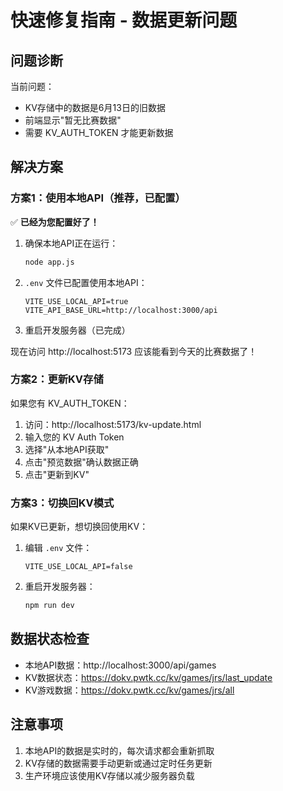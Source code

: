 # 快速修复指南 - 数据更新问题

## 问题诊断

当前问题：
- KV存储中的数据是6月13日的旧数据
- 前端显示"暂无比赛数据"
- 需要 KV_AUTH_TOKEN 才能更新数据

## 解决方案

### 方案1：使用本地API（推荐，已配置）

✅ **已经为您配置好了！**

1. 确保本地API正在运行：
   ```bash
   node app.js
   ```

2. `.env` 文件已配置使用本地API：
   ```
   VITE_USE_LOCAL_API=true
   VITE_API_BASE_URL=http://localhost:3000/api
   ```

3. 重启开发服务器（已完成）

现在访问 http://localhost:5173 应该能看到今天的比赛数据了！

### 方案2：更新KV存储

如果您有 KV_AUTH_TOKEN：

1. 访问：http://localhost:5173/kv-update.html
2. 输入您的 KV Auth Token
3. 选择"从本地API获取"
4. 点击"预览数据"确认数据正确
5. 点击"更新到KV"

### 方案3：切换回KV模式

如果KV已更新，想切换回使用KV：

1. 编辑 `.env` 文件：
   ```
   VITE_USE_LOCAL_API=false
   ```

2. 重启开发服务器：
   ```bash
   npm run dev
   ```

## 数据状态检查

- 本地API数据：http://localhost:3000/api/games
- KV数据状态：https://dokv.pwtk.cc/kv/games/jrs/last_update
- KV游戏数据：https://dokv.pwtk.cc/kv/games/jrs/all

## 注意事项

1. 本地API的数据是实时的，每次请求都会重新抓取
2. KV存储的数据需要手动更新或通过定时任务更新
3. 生产环境应该使用KV存储以减少服务器负载